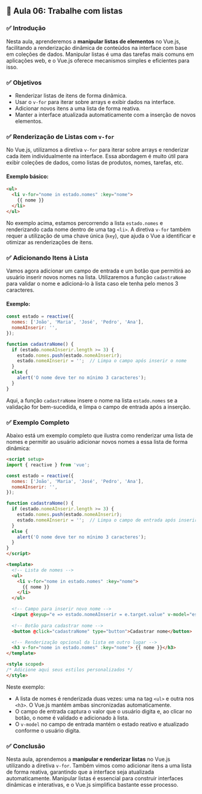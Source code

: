 ## 📝 Aula 06: Trabalhe com listas

### ✅ Introdução

Nesta aula, aprenderemos a **manipular listas de elementos** no Vue.js, facilitando a renderização dinâmica de conteúdos na interface com base em coleções de dados. Manipular listas é uma das tarefas mais comuns em aplicações web, e o Vue.js oferece mecanismos simples e eficientes para isso.

### ✅ Objetivos

- Renderizar listas de itens de forma dinâmica.
- Usar o `v-for` para iterar sobre arrays e exibir dados na interface.
- Adicionar novos itens a uma lista de forma reativa.
- Manter a interface atualizada automaticamente com a inserção de novos elementos.

### ✅ Renderização de Listas com `v-for`

No Vue.js, utilizamos a diretiva `v-for` para iterar sobre arrays e renderizar cada item individualmente na interface. Essa abordagem é muito útil para exibir coleções de dados, como listas de produtos, nomes, tarefas, etc.

#### Exemplo básico:

```html
<ul>
  <li v-for="nome in estado.nomes" :key="nome">
    {{ nome }}
  </li>
</ul>
```

No exemplo acima, estamos percorrendo a lista `estado.nomes` e renderizando cada nome dentro de uma tag `<li>`. A diretiva `v-for` também requer a utilização de uma chave única (`key`), que ajuda o Vue a identificar e otimizar as renderizações de itens.

### ✅ Adicionando Itens à Lista

Vamos agora adicionar um campo de entrada e um botão que permitirá ao usuário inserir novos nomes na lista. Utilizaremos a função `cadastraNome` para validar o nome e adicioná-lo à lista caso ele tenha pelo menos 3 caracteres.

#### Exemplo:

```javascript
const estado = reactive({
  nomes: ['João', 'Maria', 'José', 'Pedro', 'Ana'],
  nomeAInserir: '',
});

function cadastraNome() {
  if (estado.nomeAInserir.length >= 3) {
    estado.nomes.push(estado.nomeAInserir);
    estado.nomeAInserir = '';  // Limpa o campo após inserir o nome
  }
  else {
    alert('O nome deve ter no mínimo 3 caracteres');
  }
}
```

Aqui, a função `cadastraNome` insere o nome na lista `estado.nomes` se a validação for bem-sucedida, e limpa o campo de entrada após a inserção.

### ✅ Exemplo Completo

Abaixo está um exemplo completo que ilustra como renderizar uma lista de nomes e permitir ao usuário adicionar novos nomes a essa lista de forma dinâmica:

```html
<script setup>
import { reactive } from 'vue';

const estado = reactive({
  nomes: ['João', 'Maria', 'José', 'Pedro', 'Ana'],
  nomeAInserir: '',
});

function cadastraNome() {
  if (estado.nomeAInserir.length >= 3) {
    estado.nomes.push(estado.nomeAInserir);
    estado.nomeAInserir = '';  // Limpa o campo de entrada após inserir o nome
  }
  else {
    alert('O nome deve ter no mínimo 3 caracteres');
  }
}
</script>

<template>
  <!-- Lista de nomes -->
  <ul>
    <li v-for="nome in estado.nomes" :key="nome">
      {{ nome }}
    </li>
  </ul>

  <!-- Campo para inserir novo nome -->
  <input @keyup="e => estado.nomeAInserir = e.target.value" v-model="estado.nomeAInserir" type="text" placeholder="Digite um novo nome">
  
  <!-- Botão para cadastrar nome -->
  <button @click="cadastraNome" type="button">Cadastrar nome</button>

  <!-- Renderização opcional da lista em outro lugar -->
  <h3 v-for="nome in estado.nomes" :key="nome"> {{ nome }}</h3>
</template>

<style scoped>
/* Adicione aqui seus estilos personalizados */
</style>
```

Neste exemplo:

- A lista de nomes é renderizada duas vezes: uma na tag `<ul>` e outra nos `<h3>`. O Vue.js mantém ambas sincronizadas automaticamente.
- O campo de entrada captura o valor que o usuário digita e, ao clicar no botão, o nome é validado e adicionado à lista.
- O `v-model` no campo de entrada mantém o estado reativo e atualizado conforme o usuário digita.

### ✅ Conclusão

Nesta aula, aprendemos a **manipular e renderizar listas** no Vue.js utilizando a diretiva `v-for`. Também vimos como adicionar itens a uma lista de forma reativa, garantindo que a interface seja atualizada automaticamente. Manipular listas é essencial para construir interfaces dinâmicas e interativas, e o Vue.js simplifica bastante esse processo.